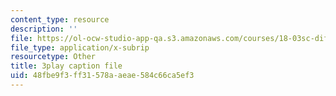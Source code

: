 ```yaml
---
content_type: resource
description: ''
file: https://ol-ocw-studio-app-qa.s3.amazonaws.com/courses/18-03sc-differential-equations-fall-2011/48fbe9f3ff31578aaeae584c66ca5ef3_yD0_EQLxHcw.vtt
file_type: application/x-subrip
resourcetype: Other
title: 3play caption file
uid: 48fbe9f3-ff31-578a-aeae-584c66ca5ef3
---
```

